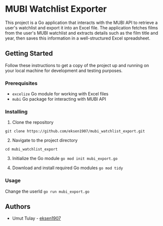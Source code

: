 # MUBI Watchlist Exporter

This project is a Go application that interacts with the MUBI API to retrieve a user's watchlist and export it into an Excel file. The application fetches films from the user's MUBI watchlist and extracts details such as the film title and year, then saves this information in a well-structured Excel spreadsheet.

## Getting Started

Follow these instructions to get a copy of the project up and running on your local machine for development and testing purposes.

### Prerequisites

- `excelize` Go module for working with Excel files
- `mubi` Go package for interacting with MUBI API

### Installing

1. Clone the repository

`git clone https://github.com/eksen1907/mubi_watchlist_export.git`

2. Navigate to the project directory

`cd mubi_watchlist_export`

3. Initialize the Go module
`go mod init mubi_export.go`

4. Download and install required Go modules
`go mod tidy`

### Usage

Change the userId
`go run mubi_export.go`

## Authors

* Umut Tulay - [eksen1907](https://github.com/eksen1907)
